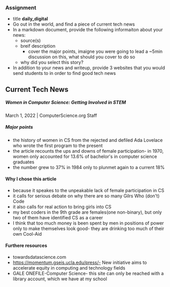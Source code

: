 ### Assignment
  * title **daily_digital**
  * Go out in the world, and find a piece of current tech news
  * In a markdown document, provide the following informaiton about your news:
    - source(s)
    - breif description
      - cover the major points, imaigne you were going to lead a ~5min discussion on this, what should you cover to do so
    - why did you select this story?
  * In addition to your news and writeup, provide 3 websites that you would send students to in order to find good tech news

## Current Tech News
##### Women in Computer Science: Getting Involved in STEM
March 1, 2022 | 
ComputerScience.org Staff

##### Major points
* the history of women in CS from the rejected and defiled Ada Lovelace who wrote the first program to the present
* the article recounts the ups and downs of female participation- in 1970, women only accounted for 13.6% of bachelor's in computer science graduates
* the number grew to 37% in 1984 only to plunmet again to a current 18%

#### Why I chose this article
* because it speakes to the unpeakable lack of female participation in CS
* it calls for serious debate on why there are so many Gilrs Who (don't) Code
* it also calls for real action to bring girls into CS
* my best coders in the 9th grade are females(one non-binary), but only two of them have identified CS as a career
* I think that too much money is been spent by men in positions of power only to make themselves look good- they are drinking too much of their own Cool-Aid
#### Furthere resources
* towardsdatascience.com
* https://momentum.gseis.ucla.edu/press/- New initiative aims to accelerate equity in computing and technology fields
* GALE ONEFILE-Computer Science- this site can only be reached with a library account, which we have at my school
